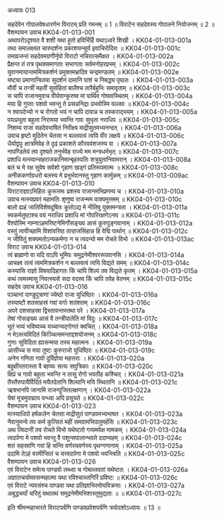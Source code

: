 अध्यायः 013

सहदेवेन गोपालवेषधारणेन विराटम् प्रति गमनम् ॥ 1 ॥ विराटेन सहदेवस्य गोपालने नियोजनम् ॥ 2 ॥
वैशम्पायन उवाच 	KK04-01-013-001  
अथापरोऽदृश्यत वै शशी यथा हुतो हविर्भिर्हि यथाऽध्वरे शिखी ।	KK04-01-013-001a  
तथा समालक्ष्यत चारुदर्शनः प्रकाशयन्सूर्य इवाचिरोदितः ॥ 	KK04-01-013-001c  
तमाव्रजन्तं सहदेवमग्रणीर्नृपो विराटो नचिरात्समैक्षत ।	KK04-01-013-002a  
प्रैक्षन्त तं तत्र पृथक्समागताः सभागताः सर्वमनोहरप्रभम् ।	KK04-01-013-002c  
युवानमायान्तममित्रकर्शनं प्रमुक्तमभ्रादिव चन्द्रमण्डलम् ॥ 	KK04-01-013-002e  
यष्ट्या प्रमाणान्वितया सुदर्शनं दामानि पाशं च निबद्ध्य पृष्ठतः ।	KK04-01-013-003a  
मौर्वी च तन्त्रीं महतीं सुसंहितां बालैश्च तारैर्बहुभिः समावृताम् ॥ 	KK04-01-013-003c  
स चापि राजानमुवाच वीर्यवान्कुरुष्व मां पार्थिव गोष्ववस्थितम् ।	KK04-01-013-004a  
मया हि गुप्ताः पशवो भवन्तु ते प्रसन्ननिद्राः प्रभवोस्मि वल्लवः ॥ 	KK04-01-013-004c  
न श्वापदेभ्यो न च रोगतो भयं न चापि दावान्न च तस्कराद्भयम् ।	KK04-01-013-005a  
पयःप्रभूता बहुला निरामया भवन्ति गावः सुभृता नराधिप ॥	KK04-01-013-005c  
निशम्य राजा सहदेवभाषितं निरीक्ष्य माद्रीसुतमभ्यनन्दत् ।	KK04-01-013-006a  
उवाच हृष्टो मुदितेन चेतसा न बल्लवत्वं त्वयि वीर लक्षये ॥ 	KK04-01-013-006c  
धैर्याद्वपुः क्षात्रमिवेह ते दृढं प्रकाशते कौरववंशजस्य वा ।	KK04-01-013-007a  
नापण्डितेयं तव दृश्यते तनुर्भवेह राज्ये मम मन्त्रधर्मभृत् ॥ 	KK04-01-013-007c  
प्रशाधि मत्स्यान्सहराजकानिमान्बृहस्पतिः शत्रुयुतानिवामरान् ।	KK04-01-013-008a  
बलं च मे रक्ष सुवेष सर्वशो गृहाण खड्गं प्रतिरूपमात्मः ॥	KK04-01-013-008c  
अनीककर्णाग्रधरो बलस्य मे प्रभुर्भवानस्तु गृहाण कार्मुकम् ॥ 	KK04-01-013-009ac  
वैशम्पायन उवाच 	KK04-01-013-010  
विराटराज्ञाऽभिहितः कुरूत्तमः प्रशस्य राजानमभिप्रणम्य च ।	KK04-01-013-010a  
उवाच मत्स्यप्रवरं महामतिः शृणुष्व राजन्मम वाक्यमुत्तमम् ॥ 	KK04-01-013-010c  
बालो ह्यहं जातिविशेषदूषितः कुतोऽद्य मे नीतिषु युक्तमन्त्रता ।	KK04-01-013-011a  
स्वकर्मतुष्टाश्च वयं नराधिप प्रशाधि मां गोपरिरक्षणेऽनघ ॥ 	KK04-01-013-011c  
वैश्योस्मि नाम्नाऽहमरिष्टनेमिर्गोसङ्ख्य आसं कुरुपुङ्गवानाम् ।	KK04-01-013-012a  
वस्तुं त्वयीच्छामि विशांवरिष्ठ तान्राजसिंहान्न हि वेद्मि पार्थान् ॥ 	KK04-01-013-012c  
न जीवितुं शक्यमतोऽन्यकर्मणा न च त्वदन्यो मम रोचते विभो ॥ 	KK04-01-013-013ac  
विराट उवाच 	KK04-01-013-014  
त्वं ब्राह्मणो वा यदि वाऽपि भूमिपः समुद्रनेमीश्वररूपवानसि ।	KK04-01-013-014a  
आचक्ष्व तत्वं त्वममित्रकर्शन न बल्लवत्वं त्वयि विद्यते समम् ॥ 	KK04-01-013-014c  
कस्यासि राज्ञो विषयादिहागतः किं चापि शिल्पं तव विद्यते कृतम् ।	KK04-01-013-015a  
कथं त्वमस्मासु निवत्स्यसे सदा वदस्व किं चापि तवेह वेतनम् ॥ 	KK04-01-013-015c  
सहदेव उवाच 	KK04-01-013-016  
पञ्चानां पाण्डुपुत्राणां ज्येष्ठो राजा युधिष्ठिरः ।	KK04-01-013-016a  
तस्याष्टौ शतसाहस्रं गवां वर्गाः शतंशतम् ॥	KK04-01-013-016c  
अपरे दशसाहस्रा द्विस्तावन्तस्तथा परे ।	KK04-01-013-017a  
तेषां गोसङ्ख्य आसं वै तन्त्रीपालेति मां विदुः ॥ 	KK04-01-013-017c  
भूतं भव्यं भविष्यच्च यच्चान्यद्गोगतं क्वचित् ।	KK04-01-013-018a  
न मेऽस्त्यविदितं किञ्चित्समन्ताद्दशयोजनम् ॥	KK04-01-013-018c  
गुणाः सुविदिता ह्यासन्मया तस्य महात्मनः ।	KK04-01-013-019a  
आसीच्च स मया तुष्टः कुरुराजो युधिष्ठिरः ॥ 	KK04-01-013-019c  
अनेन गणिता गावो दुर्विज्ञेया महत्तराः ।	KK04-01-013-020a  
बहुक्षीरतरास्ता वै बह्व्यः सत्यः सपुत्रिकाः ॥ 	KK04-01-013-020c  
क्षिप्रं च गावो बहुला भवन्ति न तासु रोगो भवतीह कश्चित् ।	KK04-01-013-021a  
तैस्तैरुपायैर्विदितं मयैतदेतानि शिल्पानि मयि स्थितानि ॥	KK04-01-013-021c  
ऋषभानपि जानामि राजन्पूजितलक्षणान् ।	KK04-01-013-022a  
येषां मूत्रमुपाघ्राय वन्ध्या अपि प्रसूयते ॥	KK04-01-013-022c  
वैशम्पायन उवाच 	KK04-01-013-023  
मत्स्याधिपो हर्षकलेन चेतसा माद्रीसुतं पाण्डवमभ्यभाषत ।	KK04-01-013-023a  
नैवानुमन्ये तव कर्म कुत्सितं महीं समग्रामभिपातुमर्हसि ॥ 	KK04-01-013-023c  
अथ त्विदानीं तव रोचते विभो यथेष्टतो गव्यमवेक्ष मामकम् ।	KK04-01-013-024a  
त्वदर्पणा मे पशवो भवन्तु वै पशून्सपालान्भवते ददाम्यहम् ॥ 	KK04-01-013-024c  
शतं सहस्राणि गवां हि सन्ति वर्णस्यवर्णस्य पृथग्गणानाम् ।	KK04-01-013-025a  
ददामि तेऽहं वरमीप्सितं च यत्त्वदर्पणा मे पशवो भवन्त्विति ॥ 	KK04-01-013-025c  
वैशम्पायन उवाच 	KK04-01-013-026  
एवं विराटेन समेत्य पाण्डवो लब्ध्वा च गोबल्लवतां यथेष्टतः ।	KK04-01-013-026a  
अज्ञातचर्यामवसन्महात्मा यथा रविश्चास्तगिरिं प्रविष्टः ॥ 	KK04-01-013-026c  
एवं विराटे न्यवसंश्च पाण्डवा यथा प्रतिज्ञाभिरमोघविक्रमाः ।	KK04-01-013-027a  
अबुद्धचर्यां चरितुं यथातथं समुद्रनेमीमभिशास्तुमुद्यताः ॥ ॥	KK04-01-013-027c  

इति श्रीमन्महाभारते विराटपर्वणि पाण्डवप्रवेशपर्वणि त्रयोदशोऽध्यायः ॥ 13 ॥
